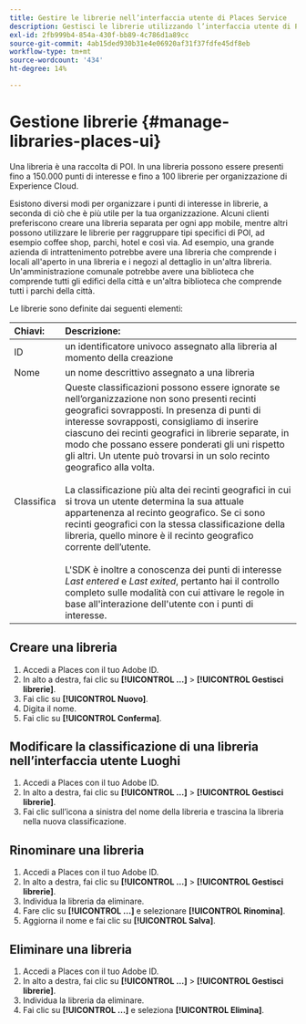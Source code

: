 ```yaml
---
title: Gestire le librerie nell’interfaccia utente di Places Service
description: Gestisci le librerie utilizzando l’interfaccia utente di Places Service.
exl-id: 2fb999b4-854a-430f-bb89-4c786d1a89cc
source-git-commit: 4ab15ded930b31e4e06920af31f37fdfe45df8eb
workflow-type: tm+mt
source-wordcount: '434'
ht-degree: 14%

---
```


# Gestione librerie {#manage-libraries-places-ui}

Una libreria è una raccolta di POI. In una libreria possono essere presenti fino a 150.000 punti di interesse e fino a 100 librerie per organizzazione di Experience Cloud.

Esistono diversi modi per organizzare i punti di interesse in librerie, a seconda di ciò che è più utile per la tua organizzazione. Alcuni clienti preferiscono creare una libreria separata per ogni app mobile, mentre altri possono utilizzare le librerie per raggruppare tipi specifici di POI, ad esempio coffee shop, parchi, hotel e così via. Ad esempio, una grande azienda di intrattenimento potrebbe avere una libreria che comprende i locali all&#39;aperto in una libreria e i negozi al dettaglio in un&#39;altra libreria. Un&#39;amministrazione comunale potrebbe avere una biblioteca che comprende tutti gli edifici della città e un&#39;altra biblioteca che comprende tutti i parchi della città.

Le librerie sono definite dai seguenti elementi:

| Chiavi: | Descrizione: |
| :--- | :--- |
| ID | un identificatore univoco assegnato alla libreria al momento della creazione |
| Nome | un nome descrittivo assegnato a una libreria |
| Classifica | Queste classificazioni possono essere ignorate se nell’organizzazione non sono presenti recinti geografici sovrapposti. In presenza di punti di interesse sovrapposti, consigliamo di inserire ciascuno dei recinti geografici in librerie separate, in modo che possano essere ponderati gli uni rispetto gli altri. Un utente può trovarsi in un solo recinto geografico alla volta. <br><br>La classificazione più alta dei recinti geografici in cui si trova un utente determina la sua attuale appartenenza al recinto geografico. Se ci sono recinti geografici con la stessa classificazione della libreria, quello minore è il recinto geografico corrente dell’utente. <br><br>L&#39;SDK è inoltre a conoscenza dei punti di interesse *Last entered* e *Last exited*, pertanto hai il controllo completo sulle modalità con cui attivare le regole in base all&#39;interazione dell&#39;utente con i punti di interesse. |

## Creare una libreria

1. Accedi a Places con il tuo Adobe ID.
1. In alto a destra, fai clic su **[!UICONTROL ...]** > **[!UICONTROL Gestisci librerie]**.
1. Fai clic su **[!UICONTROL Nuovo]**.
1. Digita il nome.
1. Fai clic su **[!UICONTROL Conferma]**.

## Modificare la classificazione di una libreria nell’interfaccia utente Luoghi

1. Accedi a Places con il tuo Adobe ID.
1. In alto a destra, fai clic su **[!UICONTROL ...]** > **[!UICONTROL Gestisci librerie]**.
1. Fai clic sull’icona a sinistra del nome della libreria e trascina la libreria nella nuova classificazione.

## Rinominare una libreria

1. Accedi a Places con il tuo Adobe ID.
1. In alto a destra, fai clic su **[!UICONTROL ...]** > **[!UICONTROL Gestisci librerie]**.
1. Individua la libreria da eliminare.
1. Fare clic su **[!UICONTROL ...]** e selezionare **[!UICONTROL Rinomina]**.
1. Aggiorna il nome e fai clic su **[!UICONTROL Salva]**.

## Eliminare una libreria

1. Accedi a Places con il tuo Adobe ID.
1. In alto a destra, fai clic su **[!UICONTROL ...]** > **[!UICONTROL Gestisci librerie]**.
1. Individua la libreria da eliminare.
1. Fai clic su **[!UICONTROL ...]** e seleziona **[!UICONTROL Elimina]**.
